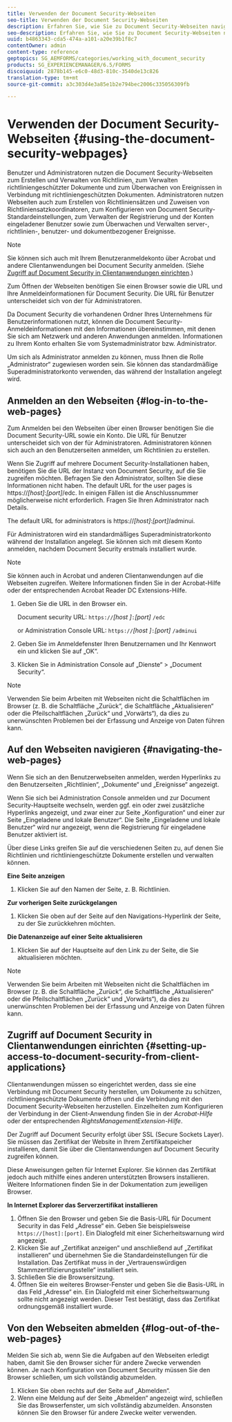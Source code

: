 ```yaml
---
title: Verwenden der Document Security-Webseiten
seo-title: Verwenden der Document Security-Webseiten
description: Erfahren Sie, wie Sie zu Document Security-Webseiten navigieren und sie verwenden und sich bei ihnen anmelden.
seo-description: Erfahren Sie, wie Sie zu Document Security-Webseiten navigieren und sie verwenden und sich bei ihnen anmelden.
uuid: b4863343-cda5-474a-a101-a20e39b1f8c7
contentOwner: admin
content-type: reference
geptopics: SG_AEMFORMS/categories/working_with_document_security
products: SG_EXPERIENCEMANAGER/6.5/FORMS
discoiquuid: 2878b145-e6c0-48d3-810c-3540de13c826
translation-type: tm+mt
source-git-commit: a3c303d4e3a85e1b2e794bec2006c335056309fb

---
```



# Verwenden der Document Security-Webseiten {#using-the-document-security-webpages}

Benutzer und Administratoren nutzen die Document Security-Webseiten zum Erstellen und Verwalten von Richtlinien, zum Verwalten richtliniengeschützter Dokumente und zum Überwachen von Ereignissen in Verbindung mit richtliniengeschützten Dokumenten. Administratoren nutzen Webseiten auch zum Erstellen von Richtliniensätzen und Zuweisen von Richtliniensatzkoordinatoren, zum Konfigurieren von Document Security-Standardeinstellungen, zum Verwalten der Registrierung und der Konten eingeladener Benutzer sowie zum Überwachen und Verwalten server-, richtlinien-, benutzer- und dokumentbezogener Ereignisse.

>[!NOTE]
>
>Sie können sich auch mit Ihrem Benutzeranmeldekonto über Acrobat und andere Clientanwendungen bei Document Security anmelden. (Siehe [Zugriff auf Document Security in Clientanwendungen einrichten](using-document-security-web-pages.md#setting-up-access-to-document-security-from-client-applications).)

Zum Öffnen der Webseiten benötigen Sie einen Browser sowie die URL und Ihre Anmeldeinformationen für Document Security. Die URL für Benutzer unterscheidet sich von der für Administratoren.

Da Document Security die vorhandenen Ordner Ihres Unternehmens für Benutzerinformationen nutzt, können die Document Security-Anmeldeinformationen mit den Informationen übereinstimmen, mit denen Sie sich am Netzwerk und anderen Anwendungen anmelden. Informationen zu Ihrem Konto erhalten Sie vom Systemadministrator bzw. Administrator.

Um sich als Administrator anmelden zu können, muss Ihnen die Rolle „Administrator“ zugewiesen worden sein. Sie können das standardmäßige Superadministratorkonto verwenden, das während der Installation angelegt wird.

## Anmelden an den Webseiten {#log-in-to-the-web-pages}

Zum Anmelden bei den Webseiten über einen Browser benötigen Sie die Document Security-URL sowie ein Konto. Die URL für Benutzer unterscheidet sich von der für Administratoren. Administratoren können sich auch an den Benutzerseiten anmelden, um Richtlinien zu erstellen.

Wenn Sie Zugriff auf mehrere Document Security-Installationen haben, benötigen Sie die URL der Instanz von Document Security, auf die Sie zugreifen möchten. Befragen Sie den Administrator, sollten Sie diese Informationen nicht haben. The default URL for the user pages is https://*[host]*:*[port]*/edc. In einigen Fällen ist die Anschlussnummer möglicherweise nicht erforderlich. Fragen Sie Ihren Administrator nach Details.

The default URL for administrators is https://*[host]*:*[port]*/adminui.

Für Administratoren wird ein standardmäßiges Superadministratorkonto während der Installation angelegt. Sie können sich mit diesem Konto anmelden, nachdem Document Security erstmals installiert wurde.

>[!NOTE]
>
>Sie können auch in Acrobat und anderen Clientanwendungen auf die Webseiten zugreifen. Weitere Informationen finden Sie in der Acrobat-Hilfe oder der entsprechenden Acrobat Reader DC Extensions-Hilfe.

1. Geben Sie die URL in den Browser ein.

   Document security URL: `https://`*[host ]*`:`*[port]* `/edc`

   or Administration Console URL: `https://`*[host ]*`:`*[port]* `/adminui`

1. Geben Sie im Anmeldefenster Ihren Benutzernamen und Ihr Kennwort ein und klicken Sie auf „OK“.
1. Klicken Sie in Administration Console auf „Dienste“ > „Document Security“.

>[!NOTE]
>
>Verwenden Sie beim Arbeiten mit Webseiten nicht die Schaltflächen im Browser (z. B. die Schaltfläche „Zurück“, die Schaltfläche „Aktualisieren“ oder die Pfeilschaltflächen „Zurück“ und „Vorwärts“), da dies zu unerwünschten Problemen bei der Erfassung und Anzeige von Daten führen kann.

## Auf den Webseiten navigieren {#navigating-the-web-pages}

Wenn Sie sich an den Benutzerwebseiten anmelden, werden Hyperlinks zu den Benutzerseiten „Richtlinien“, „Dokumente“ und „Ereignisse“ angezeigt.

Wenn Sie sich bei Administration Console anmelden und zur Document Security-Hauptseite wechseln, werden ggf. ein oder zwei zusätzliche Hyperlinks angezeigt, und zwar einer zur Seite „Konfiguration“ und einer zur Seite „Eingeladene und lokale Benutzer“. Die Seite „Eingeladene und lokale Benutzer“ wird nur angezeigt, wenn die Registrierung für eingeladene Benutzer aktiviert ist.

Über diese Links greifen Sie auf die verschiedenen Seiten zu, auf denen Sie Richtlinien und richtliniengeschützte Dokumente erstellen und verwalten können.

**Eine Seite anzeigen**

1. Klicken Sie auf den Namen der Seite, z. B. Richtlinien.

**Zur vorherigen Seite zurückgelangen**

1. Klicken Sie oben auf der Seite auf den Navigations-Hyperlink der Seite, zu der Sie zurückkehren möchten.

**Die Datenanzeige auf einer Seite aktualisieren**

1. Klicken Sie auf der Hauptseite auf den Link zu der Seite, die Sie aktualisieren möchten.

>[!NOTE]
>
>Verwenden Sie beim Arbeiten mit Webseiten nicht die Schaltflächen im Browser (z. B. die Schaltfläche „Zurück“, die Schaltfläche „Aktualisieren“ oder die Pfeilschaltflächen „Zurück“ und „Vorwärts“), da dies zu unerwünschten Problemen bei der Erfassung und Anzeige von Daten führen kann.

## Zugriff auf Document Security in Clientanwendungen einrichten {#setting-up-access-to-document-security-from-client-applications}

Clientanwendungen müssen so eingerichtet werden, dass sie eine Verbindung mit Document Security herstellen, um Dokumente zu schützen, richtliniengeschützte Dokumente öffnen und die Verbindung mit den Document Security-Webseiten herzustellen. Einzelheiten zum Konfigurieren der Verbindung in der Client-Anwendung finden Sie in der *Acrobat-Hilfe* oder der entsprechenden *RightsManagementExtension-Hilfe*.

Der Zugriff auf Document Security erfolgt über SSL (Secure Sockets Layer). Sie müssen das Zertifikat der Website in Ihrem Zertifikatspeicher installieren, damit Sie über die Clientanwendungen auf Document Security zugreifen können.

<!-- Fix broken link See Configuring SSL for information on SSL.-->

Diese Anweisungen gelten für Internet Explorer. Sie können das Zertifikat jedoch auch mithilfe eines anderen unterstützten Browsers installieren. Weitere Informationen finden Sie in der Dokumentation zum jeweiligen Browser.

**In Internet Explorer das Serverzertifikat installieren**

1. Öffnen Sie den Browser und geben Sie die Basis-URL für Document Security in das Feld „Adresse“ ein. Geben Sie beispielsweise `https://[host]:[port]`. Ein Dialogfeld mit einer Sicherheitswarnung wird angezeigt.
1. Klicken Sie auf „Zertifikat anzeigen“ und anschließend auf „Zertifikat installieren“ und übernehmen Sie die Standardeinstellungen für die Installation. Das Zertifikat muss in der „Vertrauenswürdigen Stammzertifizierungsstelle“ installiert sein.
1. Schließen Sie die Browsersitzung.
1. Öffnen Sie ein weiteres Browser-Fenster und geben Sie die Basis-URL in das Feld „Adresse“ ein. Ein Dialogfeld mit einer Sicherheitswarnung sollte nicht angezeigt werden. Dieser Test bestätigt, dass das Zertifikat ordnungsgemäß installiert wurde.

## Von den Webseiten abmelden {#log-out-of-the-web-pages}

Melden Sie sich ab, wenn Sie die Aufgaben auf den Webseiten erledigt haben, damit Sie den Browser sicher für andere Zwecke verwenden können. Je nach Konfiguration von Document Security müssen Sie den Browser schließen, um sich vollständig abzumelden.

1. Klicken Sie oben rechts auf der Seite auf „Abmelden“.
1. Wenn eine Meldung auf der Seite „Abmelden“ angezeigt wird, schließen Sie das Browserfenster, um sich vollständig abzumelden. Ansonsten können Sie den Browser für andere Zwecke weiter verwenden.

